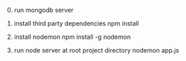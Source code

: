
0. run mongodb server
   

1. install third party dependencies 
   npm install 
 
2. install nodemon
   npm install -g nodemon

3. run node server at root project directory
   nodemon app.js
   
   
   
   